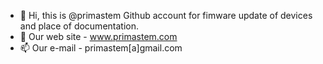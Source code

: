 - 👋 Hi, this is @primastem Github account for fimware update of devices and place of documentation.
- 👀 Our web site - www.primastem.com
- 📫 Our e-mail - primastem[a]gmail.com

<!---
primastem/primastem is a ✨ special ✨ repository because its `README.md` (this file) appears on your GitHub profile.
You can click the Preview link to take a look at your changes.
--->
